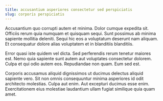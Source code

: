 ```yaml
---
title: accusantium asperiores consectetur sed perspiciatis
slug: corporis perspiciatis
---
```


Accusantium quo corrupti autem et minima. Dolor cumque expedita sit. Officiis rerum quia numquam et quisquam sequi. Sunt possimus ab minima sapiente mollitia deleniti. Sequi hic eos a voluptatum deserunt nam aliquam. Et consequatur dolore alias voluptatem et in blanditiis blanditiis.

Error quasi iste quidem vel dicta. Sed perferendis rerum tenetur maiores est. Nemo quia sapiente sunt autem aut voluptates consectetur dolorem. Culpa et qui odio autem eos. Repudiandae non quam. Eum sed est.

Corporis accusamus aliquid dignissimos ut ducimus delectus aliquid sapiente vero. Sit non omnis consequuntur minima asperiores id odit architecto molestias. Culpa aut enim. Aut excepturi ducimus esse enim. Exercitationem eius molestiae laudantium ullam fugiat similique quia quam amet.
